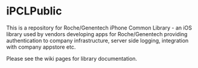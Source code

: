 iPCLPublic
==========

This is a repository for Roche/Genentech iPhone Common Library - an iOS library used by vendors developing apps for Roche/Genentech providing authentication to company infrastructure, server side logging, integration with company appstore etc.

Please see the wiki pages for library documentation.
